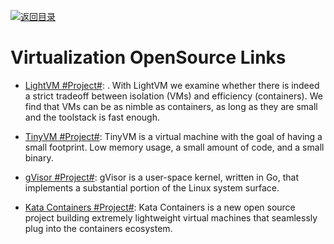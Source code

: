 [![返回目录](https://user-images.githubusercontent.com/5803001/38079637-ff0abcf0-3371-11e8-9b76-ad651620afc7.jpg)](https://github.com/wxyyxc1992/Awesome-Lists)

# Virtualization OpenSource Links

- [LightVM #Project#](http://cnp.neclab.eu/projects/lightvm/): . With LightVM we examine whether there is indeed a strict tradeoff between isolation (VMs) and efficiency (containers). We find that VMs can be as nimble as containers, as long as they are small and the toolstack is fast enough.

- [TinyVM #Project#](https://github.com/jakogut/tinyvm): TinyVM is a virtual machine with the goal of having a small footprint. Low memory usage, a small amount of code, and a small binary.

- [gVisor #Project#](https://github.com/google/gvisor): gVisor is a user-space kernel, written in Go, that implements a substantial portion of the Linux system surface.

* [Kata Containers #Project#](https://katacontainers.io/): Kata Containers is a new open source project building extremely lightweight virtual machines that seamlessly plug into the containers ecosystem.
